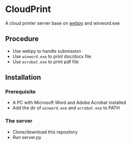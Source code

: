 # CloudPrint #
A cloud printer server base on [webpy](https://github.com/webpy/webpy) and winword.exe

## Procedure ##
* Use webpy to handle submission
* Use `winword.exe` to print doc/docx file
* Use `acrobat.exe` to print pdf file

## Installation ##

### Prerequisite ###
* A PC with Microsoft Word and Adobe Acrobat installed
* Add the dir of `winword.exe` and `acrobat.exe` to PATH

### The server ###
* Clone/download this repository
* Run server.py
